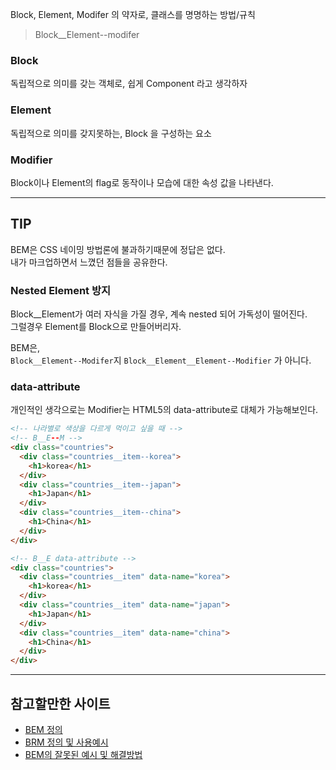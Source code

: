 Block, Element, Modifer 의 약자로, 클래스를 명명하는 방법/규칙

> Block\_\_Element--modifer

### Block

독립적으로 의미를 갖는 객체로, 쉽게 Component 라고 생각하자

### Element

독립적으로 의미를 갖지못하는, Block 을 구성하는 요소

### Modifier

Block이나 Element의 flag로 동작이나 모습에 대한 속성 값을 나타낸다.

---

## TIP

BEM은 CSS 네이밍 방법론에 불과하기때문에 정답은 없다.\
내가 마크업하면서 느꼈던 점들을 공유한다.

### Nested Element 방지

Block\_\_Element가 여러 자식을 가질 경우, 계속 nested 되어 가독성이 떨어진다.\
그럴경우 Element를 Block으로 만들어버리자.

BEM은,\
`Block__Element--Modifer`지 `Block__Element__Element--Modifier` 가 아니다.

### data-attribute

개인적인 생각으로는 Modifier는 HTML5의 data-attribute로 대체가 가능해보인다.

```html
<!-- 나라별로 색상을 다르게 먹이고 싶을 때 -->
<!-- B__E--M -->
<div class="countries">
  <div class="countries__item--korea">
    <h1>korea</h1>
  </div>
  <div class="countries__item--japan">
    <h1>Japan</h1>
  </div>
  <div class="countries__item--china">
    <h1>China</h1>
  </div>
</div>

<!-- B__E data-attribute -->
<div class="countries">
  <div class="countries__item" data-name="korea">
    <h1>korea</h1>
  </div>
  <div class="countries__item" data-name="japan">
    <h1>Japan</h1>
  </div>
  <div class="countries__item" data-name="china">
    <h1>China</h1>
  </div>
</div>
```

---

## 참고할만한 사이트

- [BEM 정의](http://getbem.com/introduction/)
- [BRM 정의 및 사용예시](https://css-tricks.com/bem-101/)
- [BEM의 잘못된 예시 및 해결방법](https://www.smashingmagazine.com/2016/06/battling-bem-extended-edition-common-problems-and-how-to-avoid-them/)
